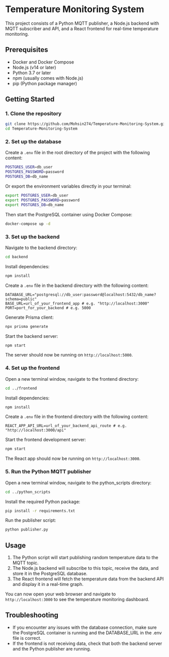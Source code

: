 # Temperature Monitoring System

This project consists of a Python MQTT publisher, a Node.js backend with MQTT subscriber and API, and a React frontend for real-time temperature monitoring.

## Prerequisites

- Docker and Docker Compose
- Node.js (v14 or later)
- Python 3.7 or later
- npm (usually comes with Node.js)
- pip (Python package manager)

## Getting Started

### 1. Clone the repository

```bash
git clone https://github.com/Mohsin274/Temperature-Monitoring-System.git
cd Temperature-Monitoring-System
```

### 2. Set up the database

Create a `.env` file in the root directory of the project with the following content:

```bash
POSTGRES_USER=db_user
POSTGRES_PASSWORD=password
POSTGRES_DB=db_name
```

Or export the environment variables directly in your terminal:

```bash
export POSTGRES_USER=db_user
export POSTGRES_PASSWORD=password
export POSTGRES_DB=db_name
```

Then start the PostgreSQL container using Docker Compose:

```bash
docker-compose up -d
```

### 3. Set up the backend

Navigate to the backend directory:

```bash
cd backend
```

Install dependencies:

```bash
npm install
```

Create a `.env` file in the backend directory with the following content:

```
DATABASE_URL="postgresql://db_user:password@localhost:5432/db_name?schema=public"
BASE_URL=url_of_your_frontend_app # e.g. "http://localhost:3000"
PORT=port_for_your_backend # e.g. 5000
```

Generate Prisma client:

```bash
npx prisma generate
```

Start the backend server:

```bash
npm start
```

The server should now be running on `http://localhost:5000`.

### 4. Set up the frontend

Open a new terminal window, navigate to the frontend directory:

```bash
cd ../frontend
```

Install dependencies:

```bash
npm install
```

Create a `.env` file in the frontend directory with the following content:

```
REACT_APP_API_URL=url_of_your_backend_api_route # e.g. "http://localhost:3000/api"
```

Start the frontend development server:

```bash
npm start
```

The React app should now be running on `http://localhost:3000`.

### 5. Run the Python MQTT publisher

Open a new terminal window, navigate to the python_scripts directory:

```bash
cd ../python_scripts
```

Install the required Python package:

```bash
pip install -r requirements.txt
```

Run the publisher script:

```bash
python publisher.py
```

## Usage

1. The Python script will start publishing random temperature data to the MQTT topic.
2. The Node.js backend will subscribe to this topic, receive the data, and store it in the PostgreSQL database.
3. The React frontend will fetch the temperature data from the backend API and display it in a real-time graph.

You can now open your web browser and navigate to `http://localhost:3000` to see the temperature monitoring dashboard.

## Troubleshooting

- If you encounter any issues with the database connection, make sure the PostgreSQL container is running and the DATABASE_URL in the .env file is correct.
- If the frontend is not receiving data, check that both the backend server and the Python publisher are running.
